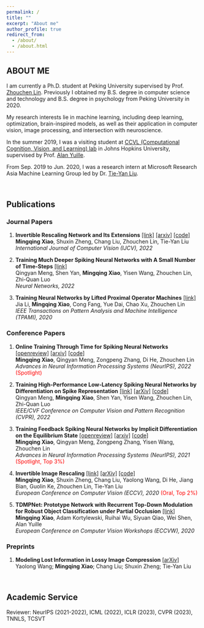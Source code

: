 ```yaml
---
permalink: /
title: ""
excerpt: "About me"
author_profile: true
redirect_from: 
  - /about/
  - /about.html
---
```




ABOUT ME
------
I am currently a Ph.D. student at Peking University supervised by Prof. [Zhouchen Lin](https://zhouchenlin.github.io/). Previously I obtained my B.S. degree in computer science and technology and B.S. degree in psychology from Peking University in 2020.

My research interests lie in machine learning, including deep learning, optimization, brain-inspired models, as well as their application in computer vision, image processing, and intersection with neuroscience.

In the summer 2019, I was a visiting student at [CCVL (Computational Cognition, Vision, and Learning) lab](https://ccvl.jhu.edu/) in Johns Hopkins University, supervised by Prof. [Alan Yuille](http://www.cs.jhu.edu/~ayuille/).

From Sep. 2019 to Jun. 2020, I was a research intern at Microsoft Research Asia Machine Learning Group led by Dr. [Tie-Yan Liu](https://www.microsoft.com/en-us/research/people/tyliu/).

&nbsp;
&nbsp;
&nbsp;
&nbsp;

Publications
------
### Journal Papers

1. **Invertible Rescaling Network and Its Extensions** [[link]](https://link.springer.com/article/10.1007/s11263-022-01688-4) [[arxiv]](https://arxiv.org/abs/2210.04188) [[code]](https://github.com/pkuxmq/Invertible-Image-Rescaling)   
**Mingqing Xiao**, Shuxin Zheng, Chang Liu, Zhouchen Lin, Tie-Yan Liu   
*International Journal of Computer Vision (IJCV), 2022*

2. **Training Much Deeper Spiking Neural Networks with A Small Number of Time-Steps** [[link]](https://www.sciencedirect.com/science/article/pii/S0893608022002064)   
Qingyan Meng, Shen Yan, **Mingqing Xiao**, Yisen Wang, Zhouchen Lin, Zhi-Quan Luo   
*Neural Networks, 2022*

3. **Training Neural Networks by Lifted Proximal Operator Machines** [[link]](https://ieeexplore.ieee.org/document/9311864)   
Jia Li, **Mingqing Xiao**, Cong Fang, Yue Dai, Chao Xu, Zhouchen Lin   
*IEEE Transactions on Pattern Analysis and Machine Intelligence (TPAMI), 2020*

### Conference Papers

1. **Online Training Through Time for Spiking Neural Networks** [[openreview]](https://openreview.net/forum?id=Siv3nHYHheI) [[arxiv]](https://arxiv.org/abs/2210.04195) [[code]](https://github.com/pkuxmq/OTTT-SNN)   
**Mingqing Xiao**, Qingyan Meng, Zongpeng Zhang, Di He, Zhouchen Lin   
*Advances in Neural Information Processing Systems (NeurIPS), 2022* <font color=red>(Spotlight)</font>   

2. **Training High-Performance Low-Latency Spiking Neural Networks by Differentiation on Spike Representation** [[link]](https://openaccess.thecvf.com/content/CVPR2022/html/Meng_Training_High-Performance_Low-Latency_Spiking_Neural_Networks_by_Differentiation_on_Spike_CVPR_2022_paper.html) [[arXiv]](https://arxiv.org/abs/2205.00459) [[code]](https://github.com/qymeng94/DSR)   
Qingyan Meng, **Mingqing Xiao**, Shen Yan, Yisen Wang, Zhouchen Lin, Zhi-Quan Luo   
*IEEE/CVF Conference on Computer Vision and Pattern Recognition (CVPR), 2022*   

3. **Training Feedback Spiking Neural Networks by Implicit Differentiation on the Equilibrium State** [[openreview]](https://openreview.net/forum?id=f2Llmm_z5Sm) [[arxiv]](https://arxiv.org/abs/2109.14247) [[code]](https://github.com/pkuxmq/IDE-FSNN)   
**Mingqing Xiao**, Qingyan Meng, Zongpeng Zhang, Yisen Wang, Zhouchen Lin   
*Advances in Neural Information Processing Systems (NeurIPS), 2021* <font color=red>(Spotlight, Top 3%)</font>   

4. **Invertible Image Rescaling** [[link]](https://link.springer.com/chapter/10.1007/978-3-030-58452-8_8) [[arXiv]](https://arxiv.org/abs/2005.05650) [[code]](https://github.com/pkuxmq/Invertible-Image-Rescaling)   
**Mingqing Xiao**, Shuxin Zheng, Chang Liu, Yaolong Wang, Di He, Jiang Bian, Guolin Ke, Zhouchen Lin, Tie-Yan Liu   
*European Conference on Computer Vision (ECCV), 2020* <font color=red>(Oral, Top 2%)</font>

5. **TDMPNet: Prototype Network with Recurrent Top-Down Modulation for Robust Object Classification under Partial Occlusion** [[link]](https://openreview.net/forum?id=v_KSmk9B5kt)   
**Mingqing Xiao**, Adam Kortylewski, Ruihai Wu, Siyuan Qiao, Wei Shen, Alan Yuille   
*European Conference on Computer Vision Workshops (ECCVW), 2020*

### Preprints

1. **Modeling Lost Information in Lossy Image Compression** [[arXiv]](https://arxiv.org/abs/2006.11999)   
Yaolong Wang; **Mingqing Xiao**; Chang Liu; Shuxin Zheng; Tie-Yan Liu


&nbsp;
&nbsp;
&nbsp;
&nbsp;

Academic Service
------

Reviewer: NeurIPS (2021-2022), ICML (2022), ICLR (2023), CVPR (2023), TNNLS, TCSVT

